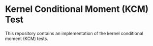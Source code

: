 # Kernel Conditional Moment (KCM) Test

This repository contains an implementation of the kernel conditional moment (KCM) tests.
